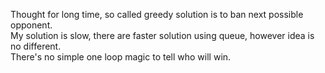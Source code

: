 Thought for long time, so called greedy solution is to ban next possible opponent.\
My solution is slow, there are faster solution using queue, however idea is no different.\
There's no simple one loop magic to tell who will win.
